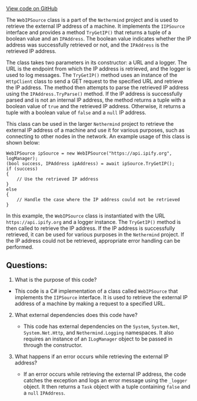 [View code on GitHub](https://github.com/nethermindeth/nethermind/Nethermind.Network/IP/WebIPSource.cs)

The `WebIPSource` class is a part of the `Nethermind` project and is used to retrieve the external IP address of a machine. It implements the `IIPSource` interface and provides a method `TryGetIP()` that returns a tuple of a boolean value and an `IPAddress`. The boolean value indicates whether the IP address was successfully retrieved or not, and the `IPAddress` is the retrieved IP address.

The class takes two parameters in its constructor: a URL and a logger. The URL is the endpoint from which the IP address is retrieved, and the logger is used to log messages. The `TryGetIP()` method uses an instance of the `HttpClient` class to send a GET request to the specified URL and retrieve the IP address. The method then attempts to parse the retrieved IP address using the `IPAddress.TryParse()` method. If the IP address is successfully parsed and is not an internal IP address, the method returns a tuple with a boolean value of `true` and the retrieved IP address. Otherwise, it returns a tuple with a boolean value of `false` and a `null` IP address.

This class can be used in the larger `Nethermind` project to retrieve the external IP address of a machine and use it for various purposes, such as connecting to other nodes in the network. An example usage of this class is shown below:

```
WebIPSource ipSource = new WebIPSource("https://api.ipify.org", logManager);
(bool success, IPAddress ipAddress) = await ipSource.TryGetIP();
if (success)
{
    // Use the retrieved IP address
}
else
{
    // Handle the case where the IP address could not be retrieved
}
```

In this example, the `WebIPSource` class is instantiated with the URL `https://api.ipify.org` and a logger instance. The `TryGetIP()` method is then called to retrieve the IP address. If the IP address is successfully retrieved, it can be used for various purposes in the `Nethermind` project. If the IP address could not be retrieved, appropriate error handling can be performed.
## Questions: 
 1. What is the purpose of this code?
   - This code is a C# implementation of a class called `WebIPSource` that implements the `IIPSource` interface. It is used to retrieve the external IP address of a machine by making a request to a specified URL.

2. What external dependencies does this code have?
   - This code has external dependencies on the `System`, `System.Net`, `System.Net.Http`, and `Nethermind.Logging` namespaces. It also requires an instance of an `ILogManager` object to be passed in through the constructor.

3. What happens if an error occurs while retrieving the external IP address?
   - If an error occurs while retrieving the external IP address, the code catches the exception and logs an error message using the `_logger` object. It then returns a `Task` object with a tuple containing `false` and a `null` `IPAddress`.